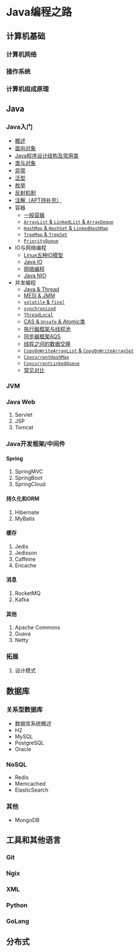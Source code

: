 # Java编程之路

## 计算机基础

### 计算机网络

### 操作系统

### 计算机组成原理

## Java

### Java入门

- [概述](Java/Java入门/概述.md)
- [面向对象](Java/Java入门/面向对象.md)
- [Java程序设计结构及常用类](Java/Java入门/程序设计结构及常用类.md)
- [类与对象](Java/Java入门/类与对象.md)
- [异常](Java/Java入门/异常.md)
- [泛型](Java/Java入门/泛型.md)
- [枚举](Java/Java入门/枚举.md)
- [反射机制](Java/Java入门/反射机制.md)
- [注解（APT待补充）](Java/Java入门/注解.md)
- 容器
    - [一般容器](Java/Java入门/容器/一般容器.md)
    - [`ArrayList` & `LinkedList` & `ArrayDeque`](Java/Java入门/容器/ArrayList%20&%20LinkedList%20&%20ArrayDeque.md)
    - [`HashMap` & `HashSet` & `LinkedHashMap`](Java/Java入门/容器/HashMap%20&%20HashSet%20&%20LinkedHashMap.md)
    - [`TreeMap` & `TreeSet`](Java/Java入门/容器/TreeMap%20&%20TreeSet.md)
    - [`PriorityQueue`](Java/Java入门/容器/PriorityQueue.md)
- IO与网络编程
    - [Linux五种IO模型](Java/Java入门/IO与网络编程/Linux五种IO模型.md)
    - [Java IO](Java/Java入门/IO与网络编程/Java%20IO.md)
    - [网络编程](Java/Java入门/IO与网络编程/网络编程.md)
    - [Java NIO](Java/Java入门/IO与网络编程/Java%20NIO.md)
- 并发编程
    - [Java & Thread](Java/Java入门/并发编程/Java%20&%20Thread.md)
    - [MESI & JMM](Java/Java入门/并发编程/MESI%20&%20JMM.md)
    - [`volatile` & `final`](Java/Java入门/并发编程/volatile%20&%20final.md)
    - [`synchronized`](Java/Java入门/并发编程/synchronized.md)
    - [`ThreadLocal`](Java/Java入门/并发编程/ThreadLocal.md)
    - [CAS & `Unsafe` & Atomic类](Java/Java入门/并发编程/CAS%20&%20Unsafe%20&%20Atomic类.md)
    - [执行器框架与线程池](Java/Java入门/并发编程/执行器框架与线程池.md)
    - [同步器框架AQS](Java/Java入门/并发编程/同步器框架AQS.md)
    - [线程之间的数据交换](Java/Java入门/并发编程/线程之间的数据交换.md)
    - [`CopyOnWriteArrayList` & `CopyOnWriteArraySet`](Java/Java入门/并发编程/CopyOnWriteArrayList%20&%20CopyOnWriteArraySet.md)
    - [`ConcurrentHashMap`](Java/Java入门/并发编程/ConcurrentHashMap.md)
    - [`ConcurrentLinkedQueue`](Java/Java入门/并发编程/ConcurrentLinkedQueue.md)
    - [常见对比](Java/Java入门/并发编程/常见对比.md)

### JVM

### Java Web

1. Servlet
2. JSP
3. Tomcat

### Java开发框架/中间件

#### Spring

1. SpringMVC
2. SpringBoot
3. SpringCloud

#### 持久化和ORM

1. Hibernate
2. MyBatis

#### 缓存

1. Jedis
2. Jedisson
3. Caffeine
4. Encache

#### 消息

1. RocketMQ
2. Kafka

#### 其他

1. Apache Commons
2. Guava
3. Netty

### 拓展

1. 设计模式

## 数据库

### 关系型数据库

- 数据库系统概述
- H2
- MySQL
- PostgreSQL
- Oracle

### NoSQL

- Redis
- Memcached
- ElasticSearch

### 其他

- MongoDB

## 工具和其他语言

### Git

### Ngix

### XML

### Python

### GoLang

## 分布式
